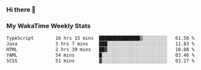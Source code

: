 ### Hi there 👋

<!--
**royschrauwen/royschrauwen** is a ✨ _special_ ✨ repository because its `README.md` (this file) appears on your GitHub profile.

Here are some ideas to get you started:

- 🔭 I’m currently working on ...
- 🌱 I’m currently learning ...
- 👯 I’m looking to collaborate on ...
- 🤔 I’m looking for help with ...
- 💬 Ask me about ...
- 📫 How to reach me: ...
- 😄 Pronouns: ...
- ⚡ Fun fact: ...
-->


### My WakaTime Weekly Stats
<!--START_SECTION:waka-->

```txt
TypeScript        16 hrs 15 mins  ███████████████▒░░░░░░░░░   61.56 %
Java              3 hrs 7 mins    ███░░░░░░░░░░░░░░░░░░░░░░   11.83 %
HTML              2 hrs 39 mins   ██▓░░░░░░░░░░░░░░░░░░░░░░   10.08 %
YAML              54 mins         █░░░░░░░░░░░░░░░░░░░░░░░░   03.46 %
SCSS              51 mins         ▓░░░░░░░░░░░░░░░░░░░░░░░░   03.27 %
```

<!--END_SECTION:waka-->
